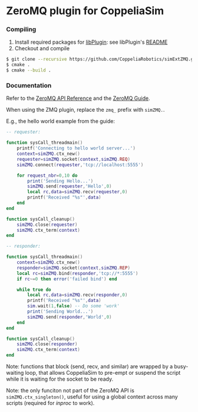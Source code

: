 # ZeroMQ plugin for CoppeliaSim

### Compiling

1. Install required packages for [libPlugin](https://github.com/CoppeliaRobotics/libPlugin): see libPlugin's [README](external/libPlugin/README.md)
2. Checkout and compile
```sh
$ git clone --recursive https://github.com/CoppeliaRobotics/simExtZMQ.git
$ cmake .
$ cmake --build .
```

### Documentation

Refer to the [ZeroMQ API Reference](http://api.zeromq.org) and the [ZeroMQ Guide](https://zguide.zeromq.org).

When using the ZMQ plugin, replace the `zmq_` prefix with `simZMQ.`.

E.g., the hello world example from the guide:

```lua
-- requester:

function sysCall_threadmain()
    printf('Connecting to hello world server...')
    context=simZMQ.ctx_new()
    requester=simZMQ.socket(context,simZMQ.REQ)
    simZMQ.connect(requester,'tcp://localhost:5555')

    for request_nbr=0,10 do
        print('Sending Hello...')
        simZMQ.send(requester,'Hello',0)
        local rc,data=simZMQ.recv(requester,0)
        printf('Received "%s"',data)
    end
end

function sysCall_cleanup()
    simZMQ.close(requester)
    simZMQ.ctx_term(context)
end
```

```lua
-- responder:

function sysCall_threadmain()
    context=simZMQ.ctx_new()
    responder=simZMQ.socket(context,simZMQ.REP)
    local rc=simZMQ.bind(responder,'tcp://*:5555')
    if rc~=0 then error('failed bind') end

    while true do
        local rc,data=simZMQ.recv(responder,0)
        printf('Received "%s"',data)
        sim.wait(1,false) -- Do some 'work'
        print('Sending World...')
        simZMQ.send(responder,'World',0)
    end
end

function sysCall_cleanup()
    simZMQ.close(responder)
    simZMQ.ctx_term(context)
end
```

Note: functions that block (send, recv, and similar) are wrapped by a busy-waiting loop, that allows CoppeliaSim to pre-empt or suspend the script while it is waiting for the socket to be ready.

Note: the only funciton not part of the ZeroMQ API is `simZMQ.ctx_singleton()`, useful for using a global context across many scripts (required for _inproc_ to work).
